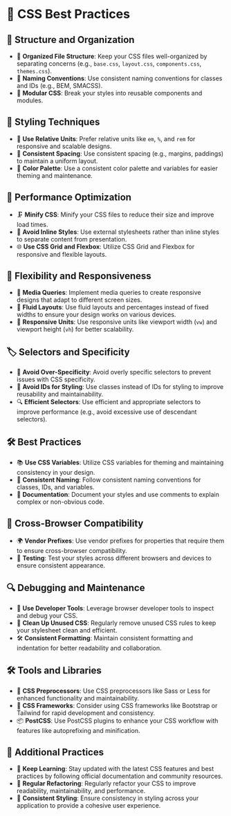 # 🎨 CSS Best Practices

## 📂 Structure and Organization
- 📁 **Organized File Structure**: Keep your CSS files well-organized by separating concerns (e.g., `base.css`, `layout.css`, `components.css`, `themes.css`).
- 🔖 **Naming Conventions**: Use consistent naming conventions for classes and IDs (e.g., BEM, SMACSS).
- 🔄 **Modular CSS**: Break your styles into reusable components and modules.

## 🎨 Styling Techniques
- 📏 **Use Relative Units**: Prefer relative units like `em`, `%`, and `rem` for responsive and scalable designs.
- 🧩 **Consistent Spacing**: Use consistent spacing (e.g., margins, paddings) to maintain a uniform layout.
- 🎨 **Color Palette**: Use a consistent color palette and variables for easier theming and maintenance.

## 🚀 Performance Optimization
- 🗜️ **Minify CSS**: Minify your CSS files to reduce their size and improve load times.
- 🧩 **Avoid Inline Styles**: Use external stylesheets rather than inline styles to separate content from presentation.
- 🌐 **Use CSS Grid and Flexbox**: Utilize CSS Grid and Flexbox for responsive and flexible layouts.

## 🧩 Flexibility and Responsiveness
- 📱 **Media Queries**: Implement media queries to create responsive designs that adapt to different screen sizes.
- 🔄 **Fluid Layouts**: Use fluid layouts and percentages instead of fixed widths to ensure your design works on various devices.
- 🔄 **Responsive Units**: Use responsive units like viewport width (`vw`) and viewport height (`vh`) for better scalability.

## 🏷️ Selectors and Specificity
- 🔄 **Avoid Over-Specificity**: Avoid overly specific selectors to prevent issues with CSS specificity.
- 🚫 **Avoid IDs for Styling**: Use classes instead of IDs for styling to improve reusability and maintainability.
- 🔍 **Efficient Selectors**: Use efficient and appropriate selectors to improve performance (e.g., avoid excessive use of descendant selectors).

## 🛠️ Best Practices
- 📚 **Use CSS Variables**: Utilize CSS variables for theming and maintaining consistency in your design.
- 📏 **Consistent Naming**: Follow consistent naming conventions for classes, IDs, and variables.
- 🌟 **Documentation**: Document your styles and use comments to explain complex or non-obvious code.

## 🚧 Cross-Browser Compatibility
- 🌍 **Vendor Prefixes**: Use vendor prefixes for properties that require them to ensure cross-browser compatibility.
- 🧪 **Testing**: Test your styles across different browsers and devices to ensure consistent appearance.

## 🔍 Debugging and Maintenance
- 🔄 **Use Developer Tools**: Leverage browser developer tools to inspect and debug your CSS.
- 🧹 **Clean Up Unused CSS**: Regularly remove unused CSS rules to keep your stylesheet clean and efficient.
- 🛠️ **Consistent Formatting**: Maintain consistent formatting and indentation for better readability and collaboration.

## 🛠️ Tools and Libraries
- 🔧 **CSS Preprocessors**: Use CSS preprocessors like Sass or Less for enhanced functionality and maintainability.
- 🚀 **CSS Frameworks**: Consider using CSS frameworks like Bootstrap or Tailwind for rapid development and consistency.
- 📦 **PostCSS**: Use PostCSS plugins to enhance your CSS workflow with features like autoprefixing and minification.

## 🌟 Additional Practices
- 🌱 **Keep Learning**: Stay updated with the latest CSS features and best practices by following official documentation and community resources.
- 🔄 **Regular Refactoring**: Regularly refactor your CSS to improve readability, maintainability, and performance.
- 📏 **Consistent Styling**: Ensure consistency in styling across your application to provide a cohesive user experience.
